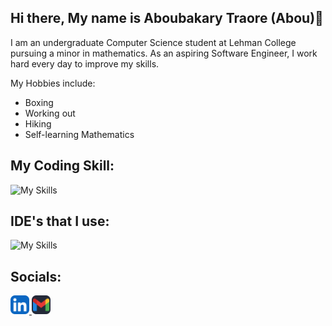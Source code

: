 ## Hi there, My name is Aboubakary Traore (Abou)👋
I am an undergraduate Computer Science student at Lehman College pursuing a minor in mathematics. As an aspiring Software Engineer, I work hard every day to improve my skills.

My Hobbies include:

- Boxing
- Working out
- Hiking
- Self-learning Mathematics

## My Coding Skill: 

![My Skills](https://skillicons.dev/icons?i=py,java,html,css)

## IDE's that I use: 

![My Skills](https://skillicons.dev/icons?i=eclipse,vscode,idea)




## Socials:

<a href ="https://www.linkedin.com/in/aboubakary/"/> <img src = "https://github.com/tandpfun/skill-icons/blob/main/icons/LinkedIn.svg " height = "30">
<a href = "https://mailto:aboubakarytr1@gmail.com"/> <img src = "https://github.com/tandpfun/skill-icons/blob/main/icons/Gmail-Dark.svg" height = "30">
<!--
**AboubakaryT/AboubakaryT** is a ✨ _special_ ✨ repository because its `README.md` (this file) appears on your GitHub profile.

Here are some ideas to get you started:

- 🔭 I’m currently working on ...
- 🌱 I’m currently learning ...
- 👯 I’m looking to collaborate on ...
- 🤔 I’m looking for help with ...
- 💬 Ask me about ...
- 📫 How to reach me: ...
- 😄 Pronouns: ...
- ⚡ Fun fact: ...
-->
